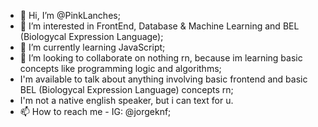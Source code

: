 - 👋 Hi, I’m @PinkLanches;
- 👀 I’m interested in FrontEnd, Database & Machine Learning and BEL (Biologycal Expression Language);
- 🌱 I’m currently learning JavaScript;
- 💞️ I’m looking to collaborate on nothing rn, because im learning basic concepts like programming logic and algorithms; 
- I'm available to talk about anything involving basic frontend and basic BEL (Biologycal Expression Language) concepts rn; 
- I'm not a native english speaker, but i can text for u.
- 📫 How to reach me - IG: @jorgeknf;

<!---
PinkLanches/PinkLanches is a ✨ special ✨ repository because its `README.md` (this file) appears on your GitHub profile.
You can click the Preview link to take a look at your changes.
--->
